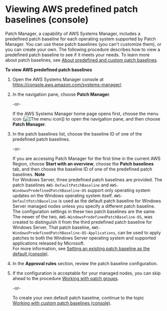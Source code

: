 # Viewing AWS predefined patch baselines \(console\)<a name="patch-manager-view-predefined-patch-baselines"></a>

Patch Manager, a capability of AWS Systems Manager, includes a predefined patch baseline for each operating system supported by Patch Manager\. You can use these patch baselines \(you can't customize them\), or you can create your own\. The following procedure describes how to view a predefined patch baseline to see if it meets your needs\. To learn more about patch baselines, see [About predefined and custom patch baselines](patch-manager-predefined-and-custom-patch-baselines.md)\.

**To view AWS predefined patch baselines**

1. Open the AWS Systems Manager console at [https://console\.aws\.amazon\.com/systems\-manager/](https://console.aws.amazon.com/systems-manager/)\.

1. In the navigation pane, choose **Patch Manager**\.

   \-or\-

   If the AWS Systems Manager home page opens first, choose the menu icon \(![\[The menu icon\]](http://docs.aws.amazon.com/systems-manager/latest/userguide/images/menu-icon-small.png)\) to open the navigation pane, and then choose **Patch Manager**\.

1. In the patch baselines list, choose the baseline ID of one of the predefined patch baselines\.

   \-or\-

   If you are accessing Patch Manager for the first time in the current AWS Region, choose **Start with an overview**, choose the **Patch baselines** tab, and then choose the baseline ID of one of the predefined patch baselines\.
**Note**  
For Windows Server, three predefined patch baselines are provided\. The patch baselines `AWS-DefaultPatchBaseline` and `AWS-WindowsPredefinedPatchBaseline-OS` support only operating system updates on the Windows operating system itself\. `AWS-DefaultPatchBaseline` is used as the default patch baseline for Windows Server managed nodes unless you specify a different patch baseline\. The configuration settings in these two patch baselines are the same\. The newer of the two, `AWS-WindowsPredefinedPatchBaseline-OS`, was created to distinguish it from the third predefined patch baseline for Windows Server\. That patch baseline, `AWS-WindowsPredefinedPatchBaseline-OS-Applications`, can be used to apply patches to both the Windows Server operating system and supported applications released by Microsoft\.  
For more information, see [Setting an existing patch baseline as the default \(console\)](patch-manager-default-patch-baseline.md)\.

1. In the **Approval rules** section, review the patch baseline configuration\.

1. If the configuration is acceptable for your managed nodes, you can skip ahead to the procedure [Working with patch groups](patch-manager-tag-a-patch-group.md)\. 

   \-or\-

   To create your own default patch baseline, continue to the topic [Working with custom patch baselines \(console\)](patch-manager-manage-patch-baselines.md)\.
